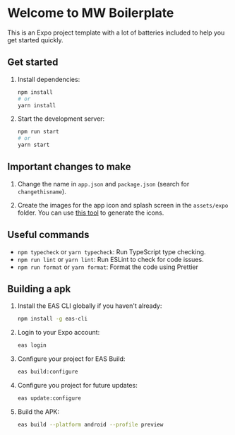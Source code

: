 # Welcome to MW Boilerplate

This is an Expo project template with a lot of batteries included to help you get started quickly.

## Get started

1. Install dependencies:

   ```bash
   npm install
   # or
   yarn install
   ```

2. Start the development server:

   ```bash
   npm run start
   # or
   yarn start
   ```

## Important changes to make

1. Change the name in `app.json` and `package.json` (search for `changethisname`).

2. Create the images for the app icon and splash screen in the `assets/expo` folder. You can use [this tool](https://www.figma.com/community/file/1466490409418563617/expo-app-icon-splash-v2-community) to generate the icons.

## Useful commands

- `npm typecheck` or `yarn typecheck`: Run TypeScript type checking.
- `npm run lint` or `yarn lint`: Run ESLint to check for code issues.
- `npm run format` or `yarn format`: Format the code using Prettier

## Building a apk

1. Install the EAS CLI globally if you haven't already:

   ```bash
   npm install -g eas-cli
   ```

2. Login to your Expo account:

   ```bash
   eas login
   ```

3. Configure your project for EAS Build:

   ```bash
   eas build:configure
   ```

4. Configure you project for future updates:

   ```bash
   eas update:configure
   ```

5. Build the APK:

   ```bash
   eas build --platform android --profile preview
   ```

